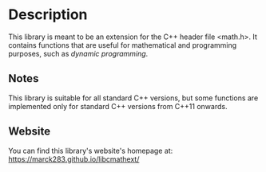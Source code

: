# Description

This library is meant to be an extension for the C++ header file <math.h>. It contains functions that are useful for mathematical and programming purposes, such as _dynamic programming_.

## Notes

This library is suitable for all standard C++ versions, but some functions are implemented only for standard C++ versions from C++11 onwards.

## Website

You can find this library's website's homepage at:  <https://marck283.github.io/libcmathext/>
